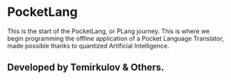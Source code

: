 # PocketLang
This is the start of the PocketLang, or PLang journey.
This is where we begin programming the offline application of a Pocket Language Translator, made possible thanks to quantized Artificial Intelligence.

## Developed by Temirkulov & Others.

